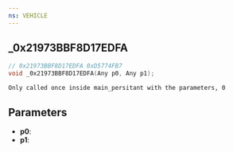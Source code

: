 ```yaml
---
ns: VEHICLE
---
```

## _0x21973BBF8D17EDFA

```c
// 0x21973BBF8D17EDFA 0xD5774FB7
void _0x21973BBF8D17EDFA(Any p0, Any p1);
```

```
Only called once inside main_persitant with the parameters, 0  
```

## Parameters
* **p0**: 
* **p1**: 

